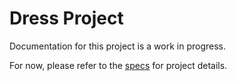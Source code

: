 # Dress Project
Documentation for this project is a work in progress.

For now, please refer to the [specs](specs.yaml) for project details.
